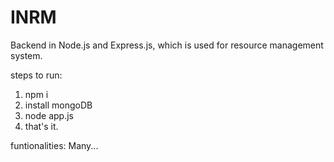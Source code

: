 # INRM

Backend in Node.js and Express.js, which is used for resource management system.

steps to run:
1. npm i
2. install mongoDB
3. node app.js
4. that's it.

funtionalities:
Many...
